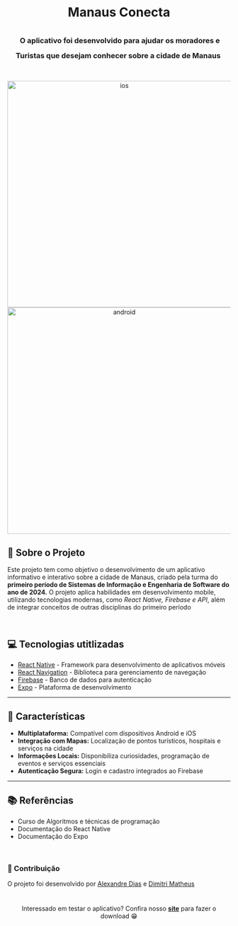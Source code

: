 <h1 align="center">Manaus Conecta</h1>

<h3 align="center">
	<img src="https://raw.githubusercontent.com/catppuccin/catppuccin/main/assets/misc/transparent.png" height="30" width="0px"/>
	O aplicativo foi desenvolvido para ajudar os moradores e Turistas que desejam conhecer sobre a cidade de Manaus
	<img src="https://raw.githubusercontent.com/catppuccin/catppuccin/main/assets/misc/transparent.png" height="30" width="0px"/>
</h3>

<br/>
<p align="center">
  <img alt="ios" height="512" src="https://github.com/user-attachments/assets/0b3ede90-5985-445d-9c24-ca522bfb8bbe"/>
  <img alt="android" height="512" src="https://github.com/user-attachments/assets/209dd72b-683c-4e7d-8e57-bc07d09710d9"/>
</p>

## 📕 Sobre o Projeto
Este projeto tem como objetivo o desenvolvimento de um aplicativo informativo e interativo sobre a cidade de Manaus, criado pela turma do **primeiro período de Sistemas de Informação e Engenharia de Software do ano de 2024.**
O projeto aplica habilidades em desenvolvimento mobile, utilizando tecnologias modernas, como *React Native, Firebase e API*, além de integrar conceitos de outras disciplinas do primeiro período

<br/>

## 💻 Tecnologias utitlizadas
- [React Native](https://reactnative.dev/) - Framework para desenvolvimento de aplicativos móveis
- [React Navigation](https://reactnavigation.org/) - Biblioteca para gerenciamento de navegação
- [Firebase](https://firebase.google.com/?hl=pt-br) - Banco de dados para autenticação
- [Expo](https://expo.dev/) - Plataforma de desenvolvimento

---

## 🪷 Características
- **Multiplataforma:** Compatível com dispositivos Android e iOS
- **Integração com Mapas:** Localização de pontos turísticos, hospitais e serviços na cidade
- **Informações Locais:** Disponibiliza curiosidades, programação de eventos e serviços essenciais
- **Autenticação Segura:** Login e cadastro integrados ao Firebase

---

## 📚 Referências
- Curso de Algoritmos e técnicas de programação
- Documentação do React Native
- Documentação do Expo

<br/>

### 🤝 Contribuição
O projeto foi desenvolvido por [Alexandre Dias](https://github.com/Alexandrediasss) e [Dimitri Matheus](https://github.com/Dimitri-Matheus)

<h1 aria-hidden="true"></h1>

<p align="center">Interessado em testar o aplicativo? Confira nosso <a href="https://alexandrediasss.github.io/ManausConecta-Site/"><strong>site</strong></a> para fazer o download 😁</p>
